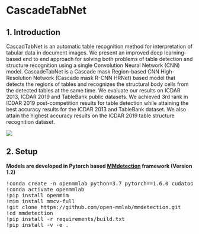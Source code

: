 # CascadeTabNet


## 1. Introduction
CascadTabNet is an automatic table recognition method for interpretation of tabular data in document images. We present an improved deep learning-based end to end approach for solving both problems of table detection and structure recognition using a single Convolution Neural Network (CNN) model. CascadeTabNet is a Cascade mask Region-based CNN High-Resolution Network (Cascade mask R-CNN HRNet) based model that detects the regions of tables and recognizes the structural body cells from the detected tables at the same time. We evaluate our results on ICDAR 2013, ICDAR 2019 and TableBank public datasets. We achieved 3rd rank in ICDAR 2019 post-competition results for table detection while attaining the best accuracy results for the ICDAR 2013 and TableBank dataset. We also attain the highest accuracy results on the ICDAR 2019 table structure recognition dataset. 

<img src="imgs/main_res.png"/>

## 2. Setup
<b>Models are developed in Pytorch based <a href="https://github.com/open-mmlab/mmdetection">MMdetection</a> framework (Version 1.2)</b>
<br>

<pre>
!conda create -n openmmlab python=3.7 pytorch==1.6.0 cudatoolkit=10.1 torchvision -c pytorch -y
!conda activate openmmlab
!pip install openmim
!mim install mmcv-full
!git clone https://github.com/open-mmlab/mmdetection.git
!cd mmdetection
!pip install -r requirements/build.txt
!pip install -v -e .
</pre>


